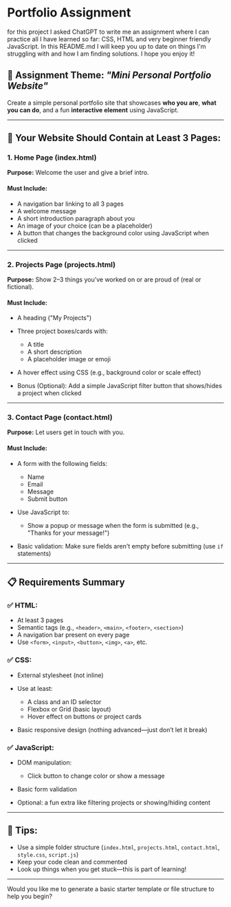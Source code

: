 # Portfolio Assignment
for this project I asked ChatGPT to write me an assignment where I can practice all I have learned so far: CSS, HTML and very beginner friendly JavaScript. In this README.md I will keep you up to date on things I'm struggling with and how I am finding solutions. I hope you enjoy it!

## 🌿 Assignment Theme: *"Mini Personal Portfolio Website"*

Create a simple personal portfolio site that showcases **who you are**, **what you can do**, and a fun **interactive element** using JavaScript.

---

## 🔗 Your Website Should Contain at Least 3 Pages:

### 1. **Home Page (index.html)**

**Purpose:** Welcome the user and give a brief intro.

#### Must Include:

* A navigation bar linking to all 3 pages
* A welcome message
* A short introduction paragraph about you
* An image of your choice (can be a placeholder)
* A button that changes the background color using JavaScript when clicked

---

### 2. **Projects Page (projects.html)**

**Purpose:** Show 2–3 things you’ve worked on or are proud of (real or fictional).

#### Must Include:

* A heading ("My Projects")
* Three project boxes/cards with:

  * A title
  * A short description
  * A placeholder image or emoji
* A hover effect using CSS (e.g., background color or scale effect)
* Bonus (Optional): Add a simple JavaScript filter button that shows/hides a project when clicked

---

### 3. **Contact Page (contact.html)**

**Purpose:** Let users get in touch with you.

#### Must Include:

* A form with the following fields:

  * Name
  * Email
  * Message
  * Submit button
* Use JavaScript to:

  * Show a popup or message when the form is submitted (e.g., "Thanks for your message!")
* Basic validation: Make sure fields aren't empty before submitting (use `if` statements)

---

## 📋 Requirements Summary

### ✅ HTML:

* At least 3 pages
* Semantic tags (e.g., `<header>`, `<main>`, `<footer>`, `<section>`)
* A navigation bar present on every page
* Use `<form>`, `<input>`, `<button>`, `<img>`, `<a>`, etc.

### ✅ CSS:

* External stylesheet (not inline)
* Use at least:

  * A class and an ID selector
  * Flexbox or Grid (basic layout)
  * Hover effect on buttons or project cards
* Basic responsive design (nothing advanced—just don’t let it break)

### ✅ JavaScript:

* DOM manipulation:

  * Click button to change color or show a message
* Basic form validation
* Optional: a fun extra like filtering projects or showing/hiding content

---

## 🌟 Tips:

* Use a simple folder structure (`index.html`, `projects.html`, `contact.html`, `style.css`, `script.js`)
* Keep your code clean and commented
* Look up things when you get stuck—this is part of learning!

---

Would you like me to generate a basic starter template or file structure to help you begin?
